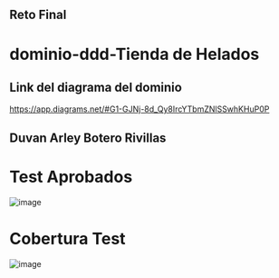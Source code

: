 ## Reto Final

# dominio-ddd-Tienda de Helados



## Link del  diagrama del dominio
https://app.diagrams.net/#G1-GJNj-8d_Qy8IrcYTbmZNlSSwhKHuP0P

## Duvan Arley  Botero Rivillas

# Test Aprobados

![image](https://user-images.githubusercontent.com/96325513/169661615-89009e5c-9c67-48da-9925-707fce541360.png)

# Cobertura Test 

![image](https://user-images.githubusercontent.com/96325513/169662108-f70e2bd1-d90a-4041-a9a4-ffd9ef909487.png)




